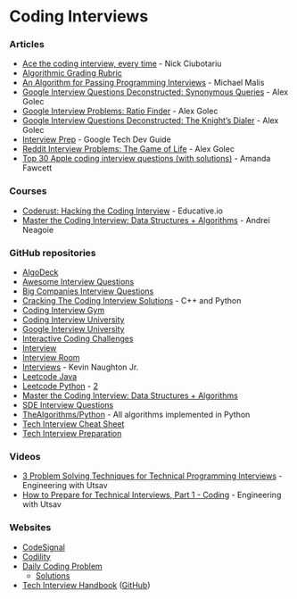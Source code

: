 # Coding Interviews

### Articles

* [Ace the coding interview, every time](https://www.linkedin.com/pulse/20141120061048-6976444-ace-the-coding-interview-every-time/) - Nick Ciubotariu
* [Algorithmic Grading Rubric](https://docs.google.com/spreadsheets/d/1gy9cmPwNhZvola7kqnfY3DElk7PYrz2ARpaCODTp8Go/edit#gid=0)
* [An Algorithm for Passing Programming Interviews](https://malisper.me/an-algorithm-for-passing-programming-interviews/) - Michael Malis
* [Google Interview Questions Deconstructed: Synonymous Queries](https://alexgolec.dev/synonymous-queries/) - Alex Golec
* [Google Interview Problems: Ratio Finder](https://alexgolec.dev/ratio-finder/) - Alex Golec
* [Google Interview Questions Deconstructed: The Knight’s Dialer](https://alexgolec.dev/google-interview-questions-deconstructed-the-knights-dialer/) - Alex Golec
* [Interview Prep](https://techdevguide.withgoogle.com/paths/interview/) - Google Tech Dev Guide
* [Reddit Interview Problems: The Game of Life](https://alexgolec.dev/reddit-interview-problems-the-game-of-life/) - Alex Golec
* [Top 30 Apple coding interview questions (with solutions)](https://www.educative.io/blog/apple-coding-interview-questions) - Amanda Fawcett

### Courses

* [Coderust: Hacking the Coding Interview](https://www.educative.io/courses/coderust-hacking-the-coding-interview) - Educative.io
* [Master the Coding Interview: Data Structures + Algorithms](https://www.udemy.com/course/master-the-coding-interview-data-structures-algorithms/) - Andrei Neagoie

### GitHub repositories

* [AlgoDeck](https://github.com/teivah/algodeck)
* [Awesome Interview Questions](https://github.com/DopplerHQ/awesome-interview-questions)
* [Big Companies Interview Questions](https://github.com/realabbas/big-companies-interview-questions)
* [Cracking The Coding Interview Solutions](https://github.com/alexhagiopol/cracking-the-coding-interview) - C++ and Python
* [Coding Interview Gym](https://github.com/partho-maple/coding-interview-gym)
* [Coding Interview University](https://github.com/jwasham/coding-interview-university)
* [Google Interview University](https://github.com/Glavin001/google-interview-university)
* [Interactive Coding Challenges](https://github.com/donnemartin/interactive-coding-challenges)
* [Interview](https://github.com/Olshansk/interview)
* [Interview Room](https://github.com/ashuray/InterviewRoom)
* [Interviews](https://github.com/kdn251/interviews) - Kevin Naughton Jr.
* [Leetcode Java](https://github.com/gouthampradhan/leetcode)
* [Leetcode Python](https://github.com/wuduhren/leetcode-python) - [2](https://github.com/yuzhoujr/leetcode)
* [Master the Coding Interview: Data Structures + Algorithms](https://github.com/chesterheng/master-coding-interview)
* [SDE Interview Questions](https://github.com/twowaits/SDE-Interview-Questions/)
* [TheAlgorithms/Python](https://github.com/TheAlgorithms/Python) - All algorithms implemented in Python
* [Tech Interview Cheat Sheet](https://github.com/TSiege/Tech-Interview-Cheat-Sheet)
* [Tech Interview Preparation](https://github.com/sastava007/Tech-Interview-Preparation)

### Videos

* [3 Problem Solving Techniques for Technical Programming Interviews](https://www.youtube.com/watch?v=FSycYs8RpsA) - Engineering with Utsav
* [How to Prepare for Technical Interviews, Part 1 - Coding](https://www.youtube.com/watch?v=7UlslIXHNsw) - Engineering with Utsav

### Websites

* [CodeSignal](https://app.codesignal.com)
* [Codility](https://app.codility.com/programmers/lessons)
* [Daily Coding Problem](https://www.dailycodingproblem.com)
  * [Solutions](https://github.com/r1cc4rdo/daily\_coding\_problem)
* [Tech Interview Handbook](https://yangshun.github.io/tech-interview-handbook/) ([GitHub](https://github.com/yangshun/tech-interview-handbook))
